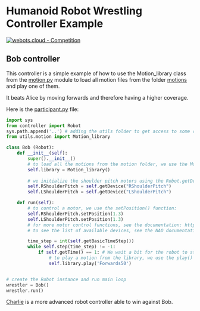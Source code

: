 # Humanoid Robot Wrestling Controller Example

[![webots.cloud - Competition](https://img.shields.io/badge/webots.cloud-Competition-007ACC)][1]

## Bob controller

This controller is a simple example of how to use the Motion_library class from the [motion.py](./controllers/utils/motion.py) module to load all motion files from the folder [motions](./controllers/motions) and play one of them.

It beats Alice by moving forwards and therefore having a higher coverage.

Here is the [participant.py](./controllers/participant/participant.py) file:

``` Python
import sys
from controller import Robot
sys.path.append('..') # adding the utils folder to get access to some custom helper functions, have a look at it
from utils.motion import Motion_library

class Bob (Robot):
    def __init__(self):
        super().__init__()
        # to load all the motions from the motion folder, we use the Motion_library class:
        self.library = Motion_library()
        
        # we initialize the shoulder pitch motors using the Robot.getDevice() function:
        self.RShoulderPitch = self.getDevice("RShoulderPitch")
        self.LShoulderPitch = self.getDevice("LShoulderPitch")

    def run(self):
        # to control a motor, we use the setPosition() function:
        self.RShoulderPitch.setPosition(1.3)
        self.LShoulderPitch.setPosition(1.3)
        # for more motor control functions, see the documentation: https://cyberbotics.com/doc/reference/motor
        # to see the list of available devices, see the NAO documentation: https://cyberbotics.com/doc/guide/nao

        time_step = int(self.getBasicTimeStep())
        while self.step(time_step) != -1:
            if self.getTime() == 1: # We wait a bit for the robot to stabilise
                # to play a motion from the library, we use the play() function as follows:
                self.library.play('Forwards50')


# create the Robot instance and run main loop
wrestler = Bob()
wrestler.run()
```

[Charlie](https://github.com/cyberbotics/wrestling-charlie) is a more advanced robot controller able to win against Bob.

[1]: https://webots.cloud/run?version=R2022b&url=https%3A%2F%2Fgithub.com%2Fcyberbotics%2Fwrestling%2Fblob%2Fmain%2Fworlds%2Fwrestling.wbt&type=competition "Leaderboard"
